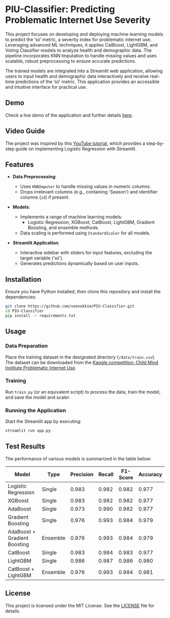 
# PIU-Classifier: Predicting Problematic Internet Use Severity

This project focuses on developing and deploying machine learning models to predict the ‘sii’ metric, a severity index for problematic internet use. Leveraging advanced ML techniques, it applies CatBoost, LightGBM, and Voting Classifier models to analyze health and demographic data. The pipeline incorporates KNN Imputation to handle missing values and uses scalable, robust preprocessing to ensure accurate predictions.

The trained models are integrated into a Streamlit web application, allowing users to input health and demographic data interactively and receive real-time predictions of the ‘sii’ metric. This application provides an accessible and intuitive interface for practical use.

## Demo

Check a live demo of the application and further details [here](https://youtu.be/1xjrEED2PS4).

## Video Guide

The project was inspired by this [YouTube tutorial](https://www.youtube.com/watch?v=NfwfiyMi1lk&embeds_referring_euri=https%3A%2F%2Fwww.notion.so%2F&source_ve_path=MjM4NTE), which provides a step-by-step guide on implementing Logistic Regression with Streamlit.

## Features

- **Data Preprocessing**: 
  - Uses `KNNImputer` to handle missing values in numeric columns.
  - Drops irrelevant columns (e.g., containing 'Season') and identifier columns (`id`) if present.
  
- **Models**: 
  - Implements a range of machine learning models:
    - Logistic Regression, XGBoost, CatBoost, LightGBM, Gradient Boosting, and ensemble methods.
  - Data scaling is performed using `StandardScaler` for all models.

- **Streamlit Application**:
  - Interactive sidebar with sliders for input features, excluding the target variable ('sii').
  - Generates predictions dynamically based on user inputs.

## Installation

Ensure you have Python installed, then clone this repository and install the dependencies:

```bash
git clone https://github.com/seonokkim/PIU-Classifier.git
cd PIU-Classifier
pip install -r requirements.txt
```

## Usage

### Data Preparation

Place the training dataset in the designated directory (`/data/train.csv`).  
The dataset can be downloaded from the [Kaggle competition: Child Mind Institute Problematic Internet Use](https://www.kaggle.com/competitions/child-mind-institute-problematic-internet-use/data).

### Training

Run `train.py` (or an equivalent script) to process the data, train the model, and save the model and scaler.

### Running the Application

Start the Streamlit app by executing:

```bash
streamlit run app.py
```

## Test Results

The performance of various models is summarized in the table below:

| Model                          | Type      | Precision | Recall | F1-Score | Accuracy |
|--------------------------------|-----------|-----------|--------|----------|----------|
| Logistic Regression            | Single    | 0.983     | 0.982  | 0.982    | 0.977    |
| XGBoost                        | Single    | 0.983     | 0.982  | 0.982    | 0.977    |
| AdaBoost                       | Single    | 0.973     | 0.990  | 0.982    | 0.977    |
| Gradient Boosting              | Single    | 0.976     | 0.993  | 0.984    | 0.979    |
| AdaBoost + Gradient Boosting   | Ensemble  | 0.976     | 0.993  | 0.984    | 0.979    |
| CatBoost                       | Single    | 0.983     | 0.984  | 0.983    | 0.977    |
| LightGBM                       | Single    | 0.986     | 0.987  | 0.986    | 0.980    |
| CatBoost + LightGBM            | Ensemble  | 0.976     | 0.993  | 0.984    | 0.981    |

## License

This project is licensed under the MIT License. See the [LICENSE](./LICENSE) file for details.
